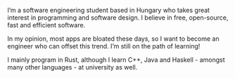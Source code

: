 I’m a software engineering student based in Hungary who takes great interest in programming and software design. I believe in free, open-source, fast and efficient software.

In my opinion, most apps are bloated these days, so I want to become an engineer who can offset this trend. I’m still on the path of learning!

I mainly program in Rust, although I learn C++, Java and Haskell - amongst many other languages - at university as well.
